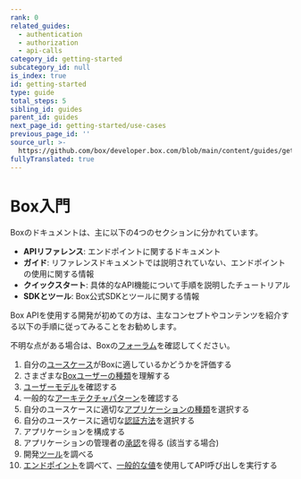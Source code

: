 ```yaml
---
rank: 0
related_guides:
  - authentication
  - authorization
  - api-calls
category_id: getting-started
subcategory_id: null
is_index: true
id: getting-started
type: guide
total_steps: 5
sibling_id: guides
parent_id: guides
next_page_id: getting-started/use-cases
previous_page_id: ''
source_url: >-
  https://github.com/box/developer.box.com/blob/main/content/guides/getting-started/index.md
fullyTranslated: true
---
```

# Box入門

Boxのドキュメントは、主に以下の4つのセクションに分かれています。

* **APIリファレンス**: エンドポイントに関するドキュメント
* **ガイド**: リファレンスドキュメントでは説明されていない、エンドポイントの使用に関する情報
* **クイックスタート**: 具体的なAPI機能について手順を説明したチュートリアル
* **SDKとツール**: Box公式SDKとツールに関する情報

Box APIを使用する開発が初めての方は、主なコンセプトやコンテンツを紹介する以下の手順に従ってみることをお勧めします。

不明な点がある場合は、Boxの[フォーラム][forum-link]を確認してください。

1. 自分の[ユースケース][use-case]がBoxに適しているかどうかを評価する
2. さまざまな[Boxユーザーの種類][users]を理解する
3. [ユーザーモデル][user-model]を確認する
4. 一般的な[アーキテクチャパターン][patterns]を確認する
5. 自分のユースケースに適切な[アプリケーションの種類][app-type]を選択する
6. 自分のユースケースに適切な[認証方法][authentication]を選択する
7. アプリケーションを構成する
8. アプリケーションの管理者の[承認][authorize]を得る (該当する場合)
9. 開発[ツール][tools]を調べる
10. [エンドポイント][endpoints]を調べて、[一般的な値][cv]を使用してAPI呼び出しを実行する

[use-case]: g://getting-started/use-cases

[users]: g://getting-started/user-types

[patterns]: g://getting-started/architecture-patterns

[user-model]: g://getting-started/user-models

[app-type]: g://applications

[authentication]: g://authentication

[authorize]: g://authorization/custom-app-approval

[tools]: g://tooling

[endpoints]: https://developer.box.com/reference

[cv]: g://getting-started/locating-values

[forum-link]: https://support.box.com/hc/en-us/community/topics/360001932973-Platform-and-Developer-Forum
